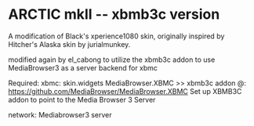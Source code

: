 ARCTIC mkII  --  xbmb3c version
===========

A modification of Black's xperience1080 skin, originally inspired by Hitcher's Alaska skin by jurialmunkey.

modified again by el_cabong to utilize the xbmb3c addon to use MediaBrowser3 as a server backend for xbmc


Required: 
xbmc: 
skin.widgets
MediaBrowser.XBMC >>  xbmb3c addon @:   https://github.com/MediaBrowser/MediaBrowser.XBMC 
Set up XBMB3C addon to point to the Media Browser 3 Server

network: 
Mediabrowser3 server

